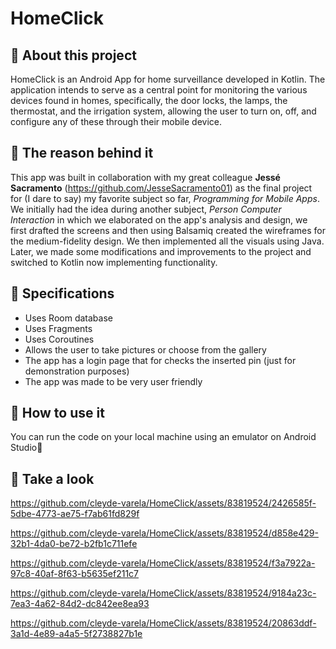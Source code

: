 # HomeClick

## 📌 About this project
HomeClick is an Android App for home surveillance developed in Kotlin.
The application intends to serve as a central point for monitoring the various devices found in homes, specifically, the door locks, the lamps, the thermostat, and 
the irrigation system, allowing the user to turn on, off, and configure any of these through their mobile device.
  
## 📌 The reason behind it
This app was built in collaboration with my great colleague **Jessé Sacramento** (https://github.com/JesseSacramento01) as the final project for (I dare to say) my favorite subject so far, *Programming for Mobile Apps*.
We initially had the idea during another subject, *Person Computer Interaction* in which we elaborated on the app's analysis and design, we first drafted the screens and then using
Balsamiq created the wireframes for the medium-fidelity design. We then implemented all the visuals using Java.
Later, we made some modifications and improvements to the project and switched to Kotlin now implementing functionality.

## 📌 Specifications
* Uses Room database
* Uses Fragments
* Uses Coroutines
* Allows the user to take pictures or choose from the gallery
* The app has a login page that for checks the inserted pin (just for demonstration purposes)
* The app was made to be very user friendly

## 📌 How to use it
You can run the code on your local machine using an emulator on Android Studio👋

## 📌 Take a look

https://github.com/cleyde-varela/HomeClick/assets/83819524/2426585f-5dbe-4773-ae75-f7ab61fd829f

https://github.com/cleyde-varela/HomeClick/assets/83819524/d858e429-32b1-4da0-be72-b2fb1c711efe

https://github.com/cleyde-varela/HomeClick/assets/83819524/f3a7922a-97c8-40af-8f63-b5635ef211c7

https://github.com/cleyde-varela/HomeClick/assets/83819524/9184a23c-7ea3-4a62-84d2-dc842ee8ea93

https://github.com/cleyde-varela/HomeClick/assets/83819524/20863ddf-3a1d-4e89-a4a5-5f2738827b1e




